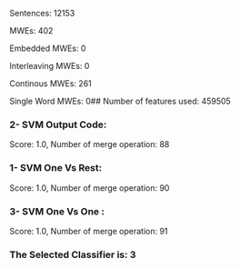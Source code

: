 Sentences: 12153

MWEs: 402

Embedded MWEs: 0

Interleaving MWEs: 0

Continous MWEs: 261

Single Word MWEs: 0## Number of features used: 459505

### 2- SVM Output Code: 
Score: 1.0, Number of merge operation: 88
### 1- SVM One Vs Rest: 
Score: 1.0, Number of merge operation: 90
### 3- SVM One Vs One : 
Score: 1.0, Number of merge operation: 91
### The Selected Classifier is: 3
